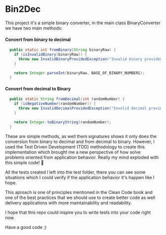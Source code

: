 # Bin2Dec
This project it's a simple binary converter, in the main class BinaryConverter we have two main methods:

#### Convert from binary to decimal
```java
  public static int fromBinary(String binaryRaw) {
    if (isInvalidBinary(binaryRaw)) {
      throw new InvalidBinaryProvidedException("Invalid binary provided to convert");
    }
    
    return Integer.parseInt(binaryRaw, BASE_OF_BINARY_NUMBERS);
  }
```

#### Convert from decimal to Binary
```java
  public static String fromDecimal(int randomNumber) {
    if (isNegativeNumber(randomNumber)) {
      throw new InvalidDecimalProvidedException("Invalid decimal provided to convert");
    }
    
    return Integer.toBinaryString(randomNumber);
  }
```

These are simple methods, as well them signatures shows it only does the conversion from binary to decimal and from decimal to binary. However, I used the Test Driven Development (TDD) methodology to create this implementation which brought me a new perspective of how solve problems oriented from application behavior. Really my mind exploded with this simple code! 🤯

All the tests created I left into the test folder, there you can see some situations which I could verify if the application behavior it's happen like I hope.

This aproach is one of principles mentioned in the Clean Code book and one of the best practices that we should use to create better code as well delivery applications with more maintainability and readability.

I hope that this repo could inspire you to write tests into your code right now.

Have a good code ;)